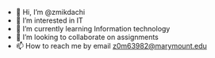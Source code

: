 - 👋 Hi, I’m @zmikdachi
- 👀 I’m interested in IT
- 🌱 I’m currently learning Information technology
- 💞️ I’m looking to collaborate on assignments
- 📫 How to reach me by email z0m63982@marymount.edu

<!---
zmikdachi/zmikdachi is a ✨ special ✨ repository because its `README.md` (this file) appears on your GitHub profile.
You can click the Preview link to take a look at your changes.
--->
